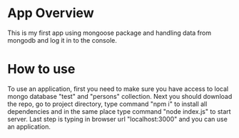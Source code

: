 # App Overview
This is my first app using mongoose package and handling data from mongodb and log it in to the console.
# How to use
To use an application, first you need to make sure you have access to local mongo database "test" and "persons" collection. Next you should download the repo, go to project directory, type command "npm i" to install all dependencies and in the same place type command "node index.js" to start server. Last step is typing in browser url "localhost:3000" and you can use an application.

